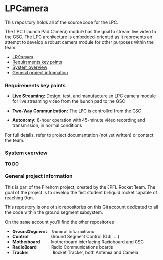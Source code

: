 # LPCamera
This repository holds all of the source code for the LPC.

The LPC (Launch Pad Camera) module has the goal to stream live video to the GSC.
The LPC architecture is embedded-oriented as it represents an attempt to develop a robust camera module for other purposes within the team.

- [LPCamera](#lpcamera)
- [Requirements key points](#requirements-key-points)
- [System overview](#system-overview)
- [General project information](#general-project-information)


### Requirements key points

- **Live Streaming:** Design, test, and manufacture an LPC camera module for live streaming video from the launch pad to the GSC

- **Two-Way Communication:**  The LPC is controlled from the GSC

- **Autonomy:** 8-hour operation with 45-minute video recording and transmission, in normal conditions

For full details, refer to project documentation (not yet written) or contact the team.


### System overview
**TO DO**


### General project information
This is part of the Firehorn project, created by the EPFL Rocket Team. The goal of the project is to develop the first student bi-liquid rocket capable of reaching 9km.

This repository is one of six repositories on this Git account dedicated to all the code within the ground segment subsystem. 

On the same account you'll find the other repositories
- **GroundSegment** &nbsp;&nbsp;&nbsp;General informations
- **Control** &nbsp;&nbsp;&nbsp;&nbsp;&nbsp;&nbsp;&nbsp;&nbsp;&nbsp;&nbsp;&nbsp;&nbsp;&nbsp;&nbsp;&nbsp;&nbsp;&nbsp;&nbsp;Ground Segment Control (GUI, ...) 
- **Motherboard** &nbsp;&nbsp;&nbsp;&nbsp;&nbsp;&nbsp;&nbsp;&nbsp;Motherboard interfacing Radioboard and GSC
- **RadioBoard** &nbsp;&nbsp;&nbsp;&nbsp;&nbsp;&nbsp;&nbsp;&nbsp;&nbsp;&nbsp;&nbsp;Radio Communications boards
- **Tracker** &nbsp;&nbsp;&nbsp;&nbsp;&nbsp;&nbsp;&nbsp;&nbsp;&nbsp;&nbsp;&nbsp;&nbsp;&nbsp;&nbsp;&nbsp;&nbsp;&nbsp;&nbsp;&nbsp;Rocket Tracker, both Antenna and Camera
